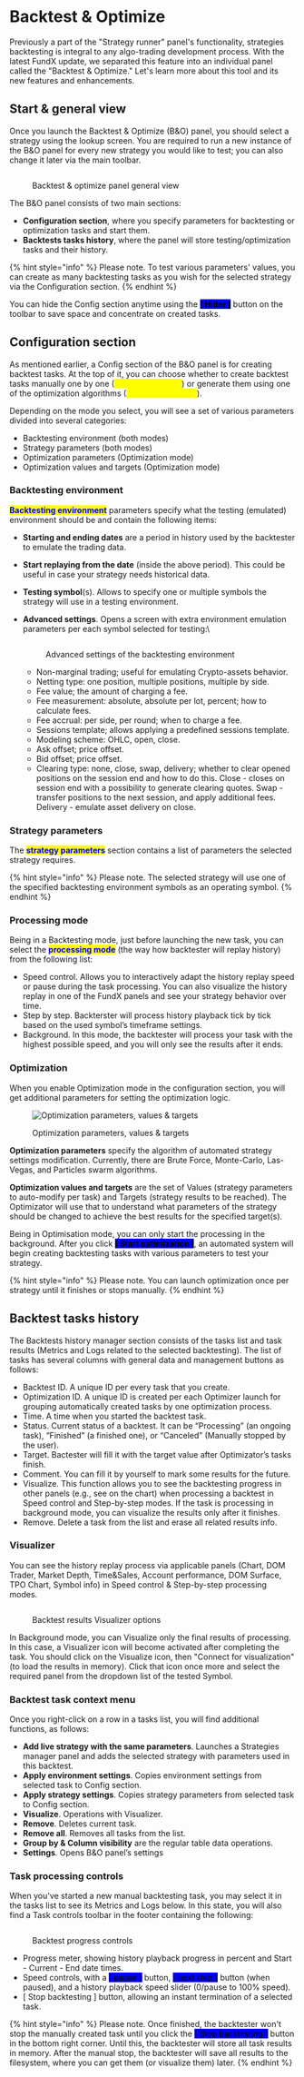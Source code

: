 # Backtest & Optimize

Previously a part of the "Strategy runner" panel's functionality, strategies backtesting is integral to any algo-trading development process. With the latest FundX update, we separated this feature into an individual panel called the "Backtest & Optimize." Let's learn more about this tool and its new features and enhancements.

## Start & general view

Once you launch the Backtest & Optimize (B\&O) panel, you should select a strategy using the lookup screen. You are required to run a new instance of the B\&O panel for every new strategy you would like to test; you can also change it later via the main toolbar.

<figure><img src="../.gitbook/assets/backtest-optimize.png" alt=""><figcaption><p>Backtest &#x26; optimize panel general view</p></figcaption></figure>

The B\&O panel consists of two main sections:&#x20;

* **Configuration section**, where you specify parameters for backtesting or optimization tasks and start them.
* **Backtests tasks history**, where the panel will store testing/optimization tasks and their history.

{% hint style="info" %}
Please note. To test various parameters' values, you can create as many backtesting tasks as you wish for the selected strategy via the Configuration section.
{% endhint %}

You can hide the Config section anytime using the <mark style="background-color:blue;">**\[ Hider ]**</mark> button on the toolbar to save space and concentrate on created tasks.

## Configuration section

As mentioned earlier, a Config section of the B\&O panel is for creating backtest tasks. At the top of it, you can choose whether to create backtest tasks manually one by one (<mark style="color:yellow;">Backtesting mode</mark>) or generate them using one of the optimization algorithms (<mark style="color:yellow;">Optimization mode</mark>).

Depending on the mode you select, you will see a set of various parameters divided into several categories:

* Backtesting environment (both modes)
* Strategy parameters (both modes)
* Optimization parameters (Optimization mode)
* Optimization values and targets (Optimization mode)

### Backtesting environment

<mark style="color:blue;">**Backtesting environment**</mark> parameters specify what the testing (emulated) environment should be and contain the following items:

* **Starting and ending dates** are a period in history used by the backtester to emulate the trading data.
* **Start replaying from the date** (inside the above period). This could be useful in case your strategy needs historical data.
* **Testing symbol**(s). Allows to specify one or multiple symbols the strategy will use in a testing environment.
*   **Advanced settings**. Opens a screen with extra environment emulation parameters per each symbol selected for testing:\


    <figure><img src="../.gitbook/assets/backtest-advanced.png" alt=""><figcaption><p>Advanced settings of the backtesting environment</p></figcaption></figure>

    * Non-marginal trading; useful for emulating Crypto-assets behavior.
    * Netting type: one position, multiple positions, multiple by side.
    * Fee value; the amount of charging a fee.
    * Fee measurement: absolute, absolute per lot, percent; how to calculate fees.
    * Fee accrual: per side, per round; when to charge a fee.
    * Sessions template; allows applying a predefined sessions template.
    * Modeling scheme: OHLC, open, close.
    * Ask offset; price offset.
    * Bid offset; price offset.
    * Clearing type: none, close, swap, delivery; whether to clear opened positions on the session end and how to do this. Close - closes on session end with a possibility to generate clearing quotes. Swap - transfer positions to the next session, and apply additional fees. Delivery - emulate asset delivery on close.

### Strategy parameters

The <mark style="color:blue;">**strategy parameters**</mark> section contains a list of parameters the selected strategy requires.&#x20;

{% hint style="info" %}
Please note. The selected strategy will use one of the specified backtesting environment symbols as an operating symbol.
{% endhint %}

### Processing mode

Being in a Backtesting mode, just before launching the new task, you can select the <mark style="color:blue;">**processing mode**</mark> (the way how backtester will replay history) from the following list:

* Speed control. Allows you to interactively adapt the history replay speed or pause during the task processing. You can also visualize the history replay in one of the FundX panels and see your strategy behavior over time.
* Step by step. Backterster will process history playback tick by tick based on the used symbol’s timeframe settings.
* Background. In this mode, the backtester will process your task with the highest possible speed, and you will only see the results after it ends.

### Optimization

When you enable Optimization mode in the configuration section, you will get additional parameters for setting the optimization logic.

<figure><img src="../.gitbook/assets/optimization.png" alt="Optimization parameters, values &#x26; targets"><figcaption><p>Optimization parameters, values &#x26; targets</p></figcaption></figure>

**Optimization parameters** specify the algorithm of automated strategy settings modification. Currently, there are Brute Force, Monte-Carlo, Las-Vegas, and Particles swarm algorithms.

**Optimization values and targets** are the set of Values (strategy parameters to auto-modify per task) and Targets (strategy results to be reached). The Optimizator will use that to understand what parameters of the strategy should be changed to achieve the best results for the specified target(s).

Being in Optimisation mode, you can only start the processing in the background. After you click <mark style="background-color:blue;">**\[ Start optimization ]**</mark>, an automated system will begin creating backtesting tasks with various parameters to test your strategy.

{% hint style="info" %}
Please note. You can launch optimization once per strategy until it finishes or stops manually.
{% endhint %}

## Backtest tasks history

The Backtests history manager section consists of the tasks list and task results (Metrics and Logs related to the selected backtesting). The list of tasks has several columns with general data and management buttons as follows:

* Backtest ID. A unique ID per every task that you create.
* Optimization ID. A unique ID is created per each Optimizer launch for grouping automatically created tasks by one optimization process.
* Time. A time when you started the backtest task.
* Status. Current status of a backtest. It can be “Processing” (an ongoing task), “Finished” (a finished one), or “Canceled” (Manually stopped by the user).
* Target. Bactester will fill it with the target value after Optimizator’s tasks finish.
* Comment. You can fill it by yourself to mark some results for the future.
* Visualize. This function allows you to see the backtesting progress in other panels (e.g., see on the chart) when processing a backtest in Speed control and Step-by-step modes. If the task is processing in background mode, you can visualize the results only after it finishes.
* Remove. Delete a task from the list and erase all related results info.

### Visualizer

You can see the history replay process via applicable panels (Chart, DOM Trader, Market Depth, Time\&Sales, Account performance, DOM Surface, TPO Chart, Symbol info) in Speed control & Step-by-step processing modes.&#x20;

<figure><img src="../.gitbook/assets/visualizer.png" alt=""><figcaption><p>Backtest results Visualizer options</p></figcaption></figure>

In Background mode, you can Visualize only the final results of processing. In this case, a Visualizer icon will become activated after completing the task. You should click on the Visualize icon, then "Connect for visualization" (to load the results in memory). Click that icon once more and select the required panel from the dropdown list of the tested Symbol.

### Backtest task context menu

Once you right-click on a row in a tasks list, you will find additional functions, as follows:

* **Add live strategy with the same parameters**. Launches a Strategies manager panel and adds the selected strategy with parameters used in this backtest.&#x20;
* **Apply environment settings**. Copies environment settings from selected task to Config section.
* **Apply strategy settings**. Copies strategy parameters from selected task to Config section.
* **Visualize**. Operations with Visualizer.
* **Remove**. Deletes current task.
* **Remove all**. Removes all tasks from the list.
* **Group by & Column visibility** are the regular table data operations.
* **Settings**. Opens B\&O panel’s settings

### Task processing controls

When you've started a new manual backtesting task, you may select it in the tasks list to see its Metrics and Logs below. In this state, you will also find a Task controls toolbar in the footer containing the following:

<figure><img src="../.gitbook/assets/backtest-progress.png" alt=""><figcaption><p>Backtest progress controls</p></figcaption></figure>

* Progress meter, showing history playback progress in percent and Start - Current - End date times.&#x20;
* Speed controls, with a <mark style="background-color:blue;">\[ pause ]</mark> button, <mark style="background-color:blue;">\[ next step ]</mark> button (when paused), and a history playback speed slider (0/pause to 100% speed).
* \[ Stop backtesting ] button, allowing an instant termination of a selected task.

{% hint style="info" %}
Please note. Once finished, the backtester won't stop the manually created task until you click the <mark style="background-color:blue;">\[ Stop backtesting ]</mark> button in the bottom right corner. Until this, the backtester will store all task results in memory. After the manual stop, the backtester will save all results to the filesystem, where you can get them (or visualize them) later.
{% endhint %}
